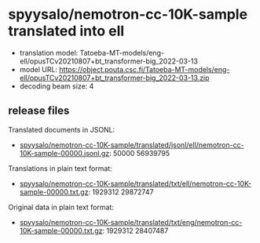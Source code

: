 # spyysalo/nemotron-cc-10K-sample translated into ell

* translation model: Tatoeba-MT-models/eng-ell/opusTCv20210807+bt_transformer-big_2022-03-13
* model URL: https://object.pouta.csc.fi/Tatoeba-MT-models/eng-ell/opusTCv20210807+bt_transformer-big_2022-03-13.zip
* decoding beam size: 4

## release files

Translated documents in JSONL:
* [spyysalo/nemotron-cc-10K-sample/translated/jsonl/ell/nemotron-cc-10K-sample-00000.jsonl.gz](https://object.pouta.csc.fi/OELLM-synthetic/spyysalo/nemotron-cc-10K-sample/translated/jsonl/ell/nemotron-cc-10K-sample-00000.jsonl.gz):   50000 56939795

Translations in plain text format:
* [spyysalo/nemotron-cc-10K-sample/translated/txt/ell/nemotron-cc-10K-sample-00000.txt.gz](https://object.pouta.csc.fi/OELLM-synthetic/spyysalo/nemotron-cc-10K-sample/translated/txt/ell/nemotron-cc-10K-sample-00000.txt.gz): 1929312 29872747

Original data in plain text format:
* [spyysalo/nemotron-cc-10K-sample/translated/txt/eng/nemotron-cc-10K-sample-00000.txt.gz](https://object.pouta.csc.fi/OELLM-synthetic/spyysalo/nemotron-cc-10K-sample/translated/txt/eng/nemotron-cc-10K-sample-00000.txt.gz): 1929312 28407487

